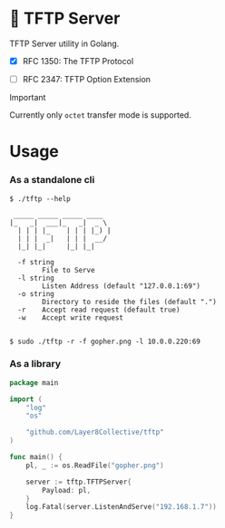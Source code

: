 # 🎿 TFTP Server
TFTP Server utility in Golang.

- [x] RFC 1350: The TFTP Protocol
- [ ] RFC 2347: TFTP Option Extension


> [!IMPORTANT]
> Currently only `octet` transfer mode is supported.

# Usage

### As a standalone cli
```
$ ./tftp --help

 _____ _____ _____ ____  
|_   _|  ___|_   _|  _ \ 
  | | | |_    | | | |_) |
  | | |  _|   | | |  __/ 
  |_| |_|     |_| |_|    
			
  -f string
    	File to Serve
  -l string
    	Listen Address (default "127.0.0.1:69")
  -o string
    	Directory to reside the files (default ".")
  -r	Accept read request (default true)
  -w	Accept write request


$ sudo ./tftp -r -f gopher.png -l 10.0.0.220:69
``` 



### As a library
```go
package main

import (
	"log"
	"os"

	"github.com/Layer8Collective/tftp"
)

func main() {
	pl, _ := os.ReadFile("gopher.png")

	server := tftp.TFTPServer{
		Payload: pl,
	}
	log.Fatal(server.ListenAndServe("192.168.1.7"))
}

```


